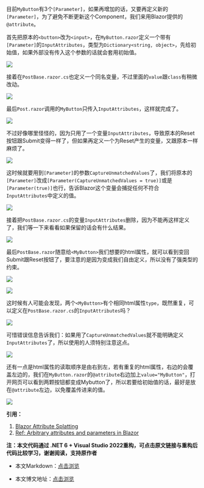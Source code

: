 目前`MyButton`有3个`[Parameter]`，如果再增加的话，又要再定义新的`[Parameter]`，为了避免不断更新这个Component，我们来用Blazor提供的`@attribute`。

首先把原本的`<button>`改为`<input>`，在`MyButton.razor`定义一个带有`[Parameter]`的`InputAttributes`，类型为`Dictionary<string, object>`，先给初始值，如果外部没有传入这个参数的话就会套用初始值。

![](https://img1.dotnet9.com/2021/12/1701.png)

接着在`PostBase.razor.cs`也定义一个同名变量，不过里面的`value`跟`class`有稍微改动。

![](https://img1.dotnet9.com/2021/12/1702.png)

最后`Post.razor`调用的`MyButton`只传入`InputAttributes`，这样就完成了。

![](https://img1.dotnet9.com/2021/12/1703.png)

不过好像哪里怪怪的，因为只用了一个变量`InputAttributes`，导致原本的Reset按钮跟Submit变得一样了，但如果再定义一个为Reset产生的变量，又跟原本一样麻烦了。

![](https://img1.dotnet9.com/2021/12/1704.png)

这时候就要用到`[Parameter]`的参数`CaptureUnmatchedValues`了，我们将原本的`[Parameter]`改成`[Parameter(CaptureUnmatchedValues = true)]`或是`[Parameter(true)]`也行，告诉Blazor这个变量会捕捉任何不符合`InputAttributes`中定义的值。

![](https://img1.dotnet9.com/2021/12/1705.png)

接着把`PostBase.razor.cs`的变量`InputAttributes`删除，因为不能再这样定义了，我们等一下来看看如果保留的话会有什么结果。

![](https://img1.dotnet9.com/2021/12/1706.png)

最后`PostBase.razor`随意给`<MyButton>`我们想要的html属性，就可以看到变回Submit跟Reset按钮了，要注意的是因为变成我们自由定义，所以没有了强类型的约束。

![](https://img1.dotnet9.com/2021/12/1707.png)

![](https://img1.dotnet9.com/2021/12/1708.png)

这时候有人可能会发现，两个`<MyButton>`有个相同html属性`type`，既然重复，可以定义在`PostBase.razor.cs`的`InputAttributes`吗？

![](https://img1.dotnet9.com/2021/12/1709.png)

可惜错误信息告诉我们：如果用了`CaptureUnmatchedValues`就不能明确定义`InputAttributes`了，所以使用的人须特别注意这点。

![](https://img1.dotnet9.com/2021/12/1710.png)

还有一点是html属性的读取顺序是由右到左，若有重复的html属性，右边的会覆盖左边的，我们在`MyButton.razor`的`@attribute`右边加上`value="MyButton"`，打开网页可以看到两颗按钮都变成Mybutton了，所以若要给初始值的话，最好是放在`@attribute`左边，以免覆盖传进来的值。

![](https://img1.dotnet9.com/2021/12/1711.png)

**引用：**

1. [Blazor Attribute Splatting](https://www.pragimtech.com/blog/blazor/blazor-attribute-splatting/)
2. [Ref: Arbitrary attributes and parameters in Blazor](https://www.pragimtech.com/blog/blazor/blazor-arbitrary-attributes/)

**注：本文代码通过 .NET 6 + Visual Studio 2022重构，可点击原文链接与重构后代码比较学习，谢谢阅读，支持原作者**

- 本文Markdown：[点击浏览](https://github.com/dotnet9/dotnet9.com/blob/develop/doc/blog_contents/uploads/2021/12/2021-12-15_01.md)

- 本文博文地址：[点击浏览](https://dotnet9.com/1021)